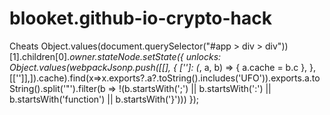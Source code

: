 # blooket.github-io-crypto-hack
Cheats
Object.values(document.querySelector("#app > div > div"))[1].children[0]._owner.stateNode.setState({ unlocks: Object.values(webpackJsonp.push([[], { ['']: (_, a, b) => { a.cache = b.c }, }, [['']],]).cache).find(x=>x.exports?.a?.toString().includes('UFO')).exports.a.toString().split('"').filter(b => !(b.startsWith(';') || b.startsWith(':') || b.startsWith('function') || b.startsWith('}'))) });
